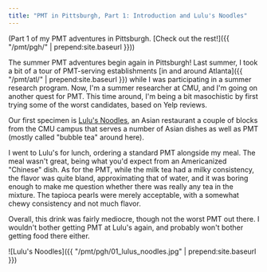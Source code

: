 ```yaml
---
title: "PMT in Pittsburgh, Part 1: Introduction and Lulu's Noodles"
---
```


(Part 1 of my PMT adventures in Pittsburgh.
[Check out the rest!]({{ "/pmt/pgh/" | prepend:site.baseurl }}))

The summer PMT adventures begin again in Pittsburgh! Last summer, I took a bit of
a tour of PMT-serving establishments
[in and around Atlanta]({{ "/pmt/atl/" | prepend:site.baseurl }})
while I was participating in a summer research program. Now, I'm a summer
researcher at CMU, and I'm going on another quest for PMT. This time around,
I'm being a bit masochistic by first trying some of the worst candidates,
based on Yelp reviews.

Our first specimen is [Lulu's Noodles](http://www.yelp.com/biz/lulus-noodles-pittsburgh),
an Asian restaurant a couple of blocks from the CMU campus that serves a number of
Asian dishes as well as PMT (mostly called "bubble tea" around here).

I went to Lulu's for lunch, ordering a standard PMT alongside my meal. The meal wasn't
great, being what you'd expect from an Americanized "Chinese" dish. As for the PMT,
while the milk tea had a milky consistency, the flavor was quite bland, approximating
that of water, and it was boring enough to make me question whether there was really
any tea in the mixture. The tapioca pearls were merely acceptable, with a somewhat
chewy consistency and not much flavor.

Overall, this drink was fairly mediocre, though not the worst PMT out there. I wouldn't
bother getting PMT at Lulu's again, and probably won't bother getting food there
either.

![Lulu's Noodles]({{ "/pmt/pgh/01_lulus_noodles.jpg" | prepend:site.baseurl }})
